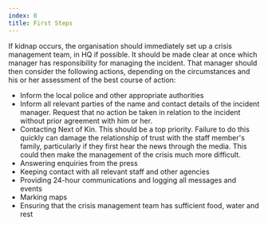 ```yaml
---
index: 0
title: First Steps
---
```

If kidnap occurs, the organisation should immediately set up a crisis management team, in HQ if possible. It should be made clear at once which manager has responsibility for managing the incident.  That manager should then consider the following actions, depending on the circumstances and his or her assessment of the best course of action:

*   Inform the local police and other appropriate authorities
*   Inform all relevant parties of the name and contact details of the incident manager.  Request that no action be taken in relation to the incident without prior agreement with him or her.
*   Contacting Next of Kin.  This should be a top priority.  Failure to do this quickly can damage the relationship of trust with the staff member's family, particularly if they first hear the news through the media.  This could then make the management of the crisis much more difficult.
*   Answering enquiries from the press
*   Keeping contact with all relevant staff and other agencies
*   Providing 24-hour communications and logging all messages and events
*   Marking maps
*   Ensuring that the crisis management team has sufficient food, water and rest